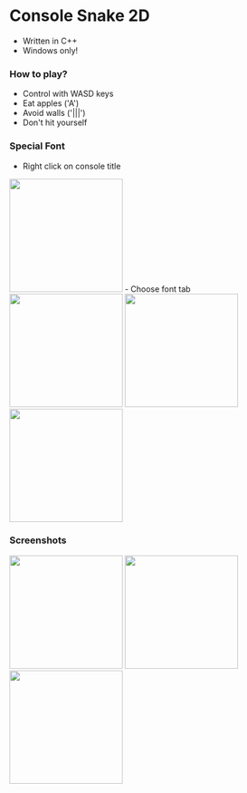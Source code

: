 # Console Snake 2D
- Written in C++
- Windows only!
### How to play?
- Control with WASD keys
- Eat apples ('A')
- Avoid walls ('|||')
- Don't hit yourself
### Special Font
- Right click on console title
<img src="https://i.ibb.co/g6RM0w1/1.png" width="200" />
- Choose font tab
<img src="https://i.ibb.co/pQm70YH/2.png" width="200" />
<img src="https://i.ibb.co/zQRPdZD/3.png" width="200" />
<img src="https://i.ibb.co/MRG8zgY/4.png" width="200" />

### Screenshots
<img src="https://i.ibb.co/MRXwVfG/snake1.png" width="200" />     <img src="https://i.ibb.co/R3FZ3CP/snake2.png" width="200" />     <img src="https://i.ibb.co/1zRDgyV/snake3.png" width="200" />
